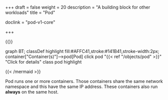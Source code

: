 +++
draft = false
weight = 20
description = "A building block for other workloads"
title = "Pod"

doclink = "pod-v1-core"

+++

{{<mermaid>}}

graph BT;
    classDef highlight fill:#AFFC41,stroke:#141B41,stroke-width:2px;
    container["Container(s)"]-->pod[Pod]
    click pod "{{< ref "/objects/pod" >}}" "Click for details"
    class pod highlight

{{< /mermaid >}}

Pod runs one or more containers. Those containers share the same network namespace and this have the same IP address. These containers also run **always** on the same host.
